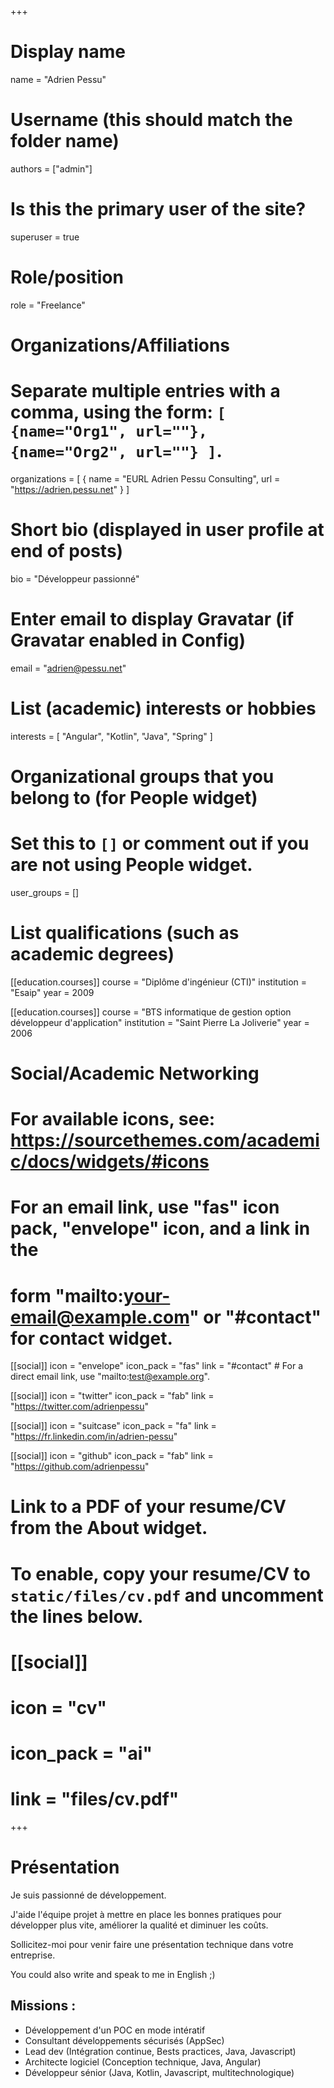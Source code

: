 +++
# Display name
name = "Adrien Pessu"

# Username (this should match the folder name)
authors = ["admin"]

# Is this the primary user of the site?
superuser = true

# Role/position
role = "Freelance"

# Organizations/Affiliations
#   Separate multiple entries with a comma, using the form: `[ {name="Org1", url=""}, {name="Org2", url=""} ]`.
organizations = [ { name = "EURL Adrien Pessu Consulting", url = "https://adrien.pessu.net" } ]

# Short bio (displayed in user profile at end of posts)
bio = "Développeur passionné"

# Enter email to display Gravatar (if Gravatar enabled in Config)
email = "adrien@pessu.net"

# List (academic) interests or hobbies
interests = [
  "Angular",
  "Kotlin",
  "Java",
  "Spring"
]

# Organizational groups that you belong to (for People widget)
#   Set this to `[]` or comment out if you are not using People widget.
user_groups = []

# List qualifications (such as academic degrees)
[[education.courses]]
  course = "Diplôme d'ingénieur (CTI)"
  institution = "Esaip"
  year = 2009

[[education.courses]]
  course = "BTS informatique de gestion option développeur d'application"
  institution = "Saint Pierre La Joliverie"
  year = 2006

# Social/Academic Networking
# For available icons, see: https://sourcethemes.com/academic/docs/widgets/#icons
#   For an email link, use "fas" icon pack, "envelope" icon, and a link in the
#   form "mailto:your-email@example.com" or "#contact" for contact widget.

[[social]]
  icon = "envelope"
  icon_pack = "fas"
  link = "#contact"  # For a direct email link, use "mailto:test@example.org".

[[social]]
  icon = "twitter"
  icon_pack = "fab"
  link = "https://twitter.com/adrienpessu"

[[social]]
  icon = "suitcase"
  icon_pack = "fa"
  link = "https://fr.linkedin.com/in/adrien-pessu"

[[social]]
  icon = "github"
  icon_pack = "fab"
  link = "https://github.com/adrienpessu"

# Link to a PDF of your resume/CV from the About widget.
# To enable, copy your resume/CV to `static/files/cv.pdf` and uncomment the lines below.
# [[social]]
#   icon = "cv"
#   icon_pack = "ai"
#   link = "files/cv.pdf"

+++

# Présentation

Je suis passionné de développement.

J'aide l'équipe projet à mettre en place les bonnes pratiques pour développer plus vite, améliorer la qualité et diminuer les coûts.

Sollicitez-moi pour venir faire une présentation technique dans votre entreprise.

You could also write and speak to me in English ;)

## Missions : 

* Développement d'un POC en mode intératif
* Consultant développements sécurisés (AppSec)
* Lead dev (Intégration continue, Bests practices, Java, Javascript)
* Architecte logiciel (Conception technique, Java, Angular)
* Développeur sénior (Java, Kotlin, Javascript, multitechnologique)
